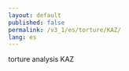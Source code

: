```yaml
---
layout: default
published: false
permalink: /v3_1/es/torture/KAZ/
lang: es
---
```


torture analysis KAZ
